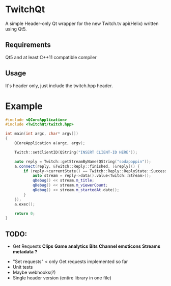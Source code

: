 # TwitchQt

A simple Header-only Qt wrapper for the new Twitch.tv api(Helix) written using Qt5.

## Requirements
Qt5 and at least C++11 compatible compiler

## Usage
It's header only, just include the twitch.hpp header.

# Example
```cpp
#include <QCoreApplication>
#include <TwitchQt/twitch.hpp>

int main(int argc, char* argv[])
{
    QCoreApplication a(argc, argv);

    Twitch::setClientID(QString("INSERT CLIENT-ID HERE"));

    auto reply = Twitch::getStreamByName(QString("sodapoppin"));
    a.connect(reply, &Twitch::Reply::finished, [&reply]() {
        if (reply->currentState() == Twitch::Reply::ReplyState::Success) {
            auto stream = reply->data().value<Twitch::Stream>();
            qDebug() << stream.m_title;
            qDebug() << stream.m_viewerCount;
            qDebug() << stream.m_startedAt.date();
        }
    });
    a.exec();

    return 0;
}
```

## TODO:
- Get Requests 
  **Clips**
  **Game analytics**
  **Bits**
  **Channel emoticons**
  **Streams metadata**
  **?**
* "Set requests" < only Get requests implemented so far
* Unit tests
* Maybe webhooks(?)
* Single header version (entire library in one file) 